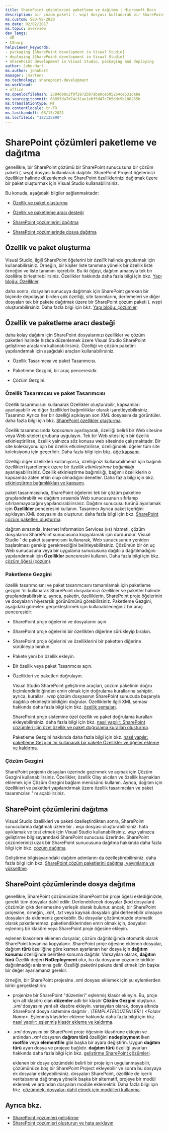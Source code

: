 ```yaml
---
title: SharePoint çözümlerini paketleme ve dağıtma | Microsoft Docs
description: bir çözüm paketi (. wsp) dosyası kullanarak bir SharePoint sunucusuna dağıtılan SharePoint çözümleri paketleyin ve dağıtın.
ms.custom: SEO-VS-2020
ms.date: 02/02/2017
ms.topic: overview
dev_langs:
- VB
- CSharp
helpviewer_keywords:
- packaging [SharePoint development in Visual Studio]
- deploying [SharePoint development in Visual Studio]
- SharePoint development in Visual Studio, packaging and deploying
author: John-Hart
ms.author: johnhart
manager: jmartens
ms.technology: sharepoint-development
ms.workload:
- office
ms.openlocfilehash: 2384d98c2f0f2872bb7aba0ce505264ce531da8e
ms.sourcegitcommit: 68897da7d74c31ae1ebf5d47c7b5ddc9b108265b
ms.translationtype: MT
ms.contentlocale: tr-TR
ms.lasthandoff: 08/13/2021
ms.locfileid: "122135890"
---
```

# <a name="package-and-deploy-sharepoint-solutions"></a>SharePoint çözümleri paketleme ve dağıtma
  genellikle, bir SharePoint çözümü bir SharePoint sunucusuna bir çözüm paketi (. wsp) dosyası kullanılarak dağıtılır. SharePoint Project öğelerinizi özellikler halinde düzenlemek ve SharePoint özelliklerinizi dağıtmak üzere bir paket oluşturmak için Visual Studio kullanabilirsiniz.

 Bu konuda, aşağıdaki bilgiler sağlanmaktadır:

- [Özellik ve paket oluşturma](#create-features-and-packages)

- [Özellik ve paketleme aracı desteği](#feature-and-packaging-tool-support)

- [SharePoint çözümlerini dağıtma](#deploy-sharepoint-solutions)

- [SharePoint çözümlerinde dosya dağıtma](#deploy-files-in-sharepoint-solutions)

## <a name="create-features-and-packages"></a>Özellik ve paket oluşturma
 Visual Studio, ilgili SharePoint öğelerini bir *özellik* halinde gruplamak için kullanabilirsiniz. Örneğin, bir kişiler liste tanımına yönelik bir özellik liste örneğini ve liste tanımını içerebilir. Bu iki öğeyi, dağıtım amacıyla tek bir özellikte birleştirebilirsiniz. Özellikler hakkında daha fazla bilgi için bkz. [Yapı bloğu: Özellikler](/previous-versions/office/developer/sharepoint-2010/ee537350(v=office.14)).

 daha sonra, dosyaları sunucuya dağıtmak için SharePoint gereken bir biçimde depolayan birden çok özelliği, site tanımlarını, derlemeleri ve diğer dosyaları tek bir pakete dağıtmak üzere bir SharePoint çözüm paketi (*. wsp*) oluşturabilirsiniz. Daha fazla bilgi için bkz. [Yapı bloğu: çözümler](/previous-versions/office/developer/sharepoint-2010/ee537008(v=office.14)).

## <a name="feature-and-packaging-tool-support"></a>Özellik ve paketleme aracı desteği
 daha kolay dağıtım için SharePoint dosyalarınızı özellikler ve çözüm paketleri halinde hızlıca düzenlemek üzere Visual Studio SharePoint geliştirme araçlarını kullanabilirsiniz. Özelliği ve çözüm paketini yapılandırmak için aşağıdaki araçları kullanabilirsiniz.

- Özellik Tasarımcısı ve paket Tasarımcısı.

- Paketleme Gezgini, bir araç penceresidir.

- Çözüm Gezgini.

### <a name="feature-designer-and-package-designer"></a>Özellik Tasarımcısı ve paket Tasarımcısı
 Özellik tasarımcısını kullanarak Özellikler oluşturabilir, kapsamları ayarlayabilir ve diğer özellikleri bağımlılıklar olarak işaretleyebilirsiniz. Tasarımcı Ayrıca her bir özelliği açıklayan son XML dosyasını da görüntüler. daha fazla bilgi için bkz. [SharePoint özellikler oluşturma](../sharepoint/creating-sharepoint-features.md).

 Özellik tasarımcısında *kapsamını* ayarlayarak, özelliği belirli bir Web sitesine veya Web siteleri grubuna uygulayın. Tek bir Web sitesi için bir özellik etkinleştirilirse, özellik yalnızca söz konusu web sitesinde çalışmaktadır. Bir site koleksiyonu için bir özellik etkinleştirilirse, özelliğindeki öğeler tüm site koleksiyonu için geçerlidir. Daha fazla bilgi için bkz. [öğe kapsamı](/previous-versions/office/developer/sharepoint-2010/ms476615(v=office.14)).

 Özelliği diğer özellikleri kullanıyorsa, özelliğinizi kullanabilmeniz için bağımlı özellikleri işaretlemek üzere bir *özellik etkinleştirme bağımlılığı* ayarlayabilirsiniz. Özellik etkinleştirme bağımlılığı, bağımlı özelliklerin o kapsamda zaten etkin olup olmadığını denetler. Daha fazla bilgi için bkz. [etkinleştirme bağımlılıkları ve kapsamı](/previous-versions/office/developer/sharepoint-2010/aa543162(v=office.14)).

 paket tasarımcısında, SharePoint öğelerini tek bir çözüm paketine gruplandırabilir ve dağıtım sırasında Web sunucusunun sıfırlanıp sıfırlanmayacağını yapılandırabilirsiniz. Dağıtım sunucusu türünü ayarlamak için **Özellikler** penceresini kullanın. Tasarımcı Ayrıca paket içeriğini açıklayan XML dosyasını da oluşturur. daha fazla bilgi için bkz. [SharePoint çözüm paketleri oluşturma](../sharepoint/creating-sharepoint-solution-packages.md).

 dağıtım sırasında, Internet Information Services (ııs) hizmeti, çözüm dosyalarını SharePoint sunucusuna kopyalamak için durdurulur. Visual Studio ' de paket tasarımcısını kullanarak, Web sunucusunun yeniden başlatılması gerekip gerekmediğini belirleyebilirsiniz. Çözümün bir ön uç Web sunucusuna veya bir uygulama sunucusuna dağıtılıp dağıtılmadığını yapılandırmak için **Özellikler** penceresini kullanın. Daha fazla bilgi için bkz. [çözüm öğesi (çözüm)](/previous-versions/office/developer/sharepoint-2010/ms412929(v=office.14)).

### <a name="packaging-explorer"></a>Paketleme Gezgini
 özellik tasarımcısını ve paket tasarımcısını tamamlamak için paketleme gezgini 'ni kullanarak SharePoint dosyalarınızı özellikler ve paketler halinde gruplandırabilirsiniz. ayrıca, paketin, özelliklerin, SharePoint proje öğelerinin ve dosyaların hiyerarşik görünümünü görebilirsiniz. Paketleme Gezgini, aşağıdaki görevleri gerçekleştirmek için kullanabileceğiniz bir araç penceresidir:

- SharePoint proje öğelerini ve dosyalarını açın.

- SharePoint proje öğelerini bir özellikten diğerine sürükleyip bırakın.

- SharePoint proje öğelerini ve özelliklerini bir paketten diğerine sürükleyip bırakın.

- Pakete yeni bir özellik ekleyin.

- Bir özellik veya paket Tasarımcısı açın.

- Özellikleri ve paketleri doğrulayın.

  Visual Studio SharePoint geliştirme araçları, çözüm paketinin doğru biçimlendirildiğinden emin olmak için doğrulama kurallarına sahiptir. ayrıca, kurallar *. wsp* çözüm dosyasının SharePoint sunucuda başarıyla dağıtılıp etkinleştiribildiğini doğrular. Özelliklerle ilgili XML şeması hakkında daha fazla bilgi için bkz. [özellik şemaları](/previous-versions/office/developer/sharepoint-2010/ms414322(v=office.14)).

  SharePoint proje sistemine özel özellik ve paket doğrulama kuralları ekleyebilirsiniz. daha fazla bilgi için bkz. [nasıl yapılır: SharePoint çözümleri için özel özellik ve paket doğrulama kuralları oluşturma](../sharepoint/how-to-create-custom-feature-and-package-validation-rules-for-sharepoint-solutions.md).

  Paketleme Gezgini hakkında daha fazla bilgi için bkz. [nasıl yapılır: paketleme Gezgini 'ni kullanarak bir pakete Özellikler ve öğeler ekleme ve kaldırma](../sharepoint/how-to-add-and-remove-features-and-items-to-a-package-by-using-the-packaging-explorer.md).

### <a name="solution-explorer"></a>Çözüm Gezgini
 SharePoint projenin dosyaları üzerinde gezinmek ve açmak için Çözüm Gezgini kullanabilirsiniz. Özellikler, özellik Olay alıcıları ve özellik kaynakları eklemek için Çözüm Gezgini bağlam menüsünü kullanın. Ayrıca, dağıtım için özellikleri ve paketleri yapılandırmak üzere özellik tasarımcıları ve paket tasarımcıları ' nı açabilirsiniz.

## <a name="deploy-sharepoint-solutions"></a>SharePoint çözümlerini dağıtma
 Visual Studio özellikleri ve paketi özelleştirdikten sonra, SharePoint sunucularına dağıtmak üzere bir *. wsp* dosyası oluşturabilirsiniz. hata ayıklamak ve test etmek için Visual Studio kullanabilirsiniz. *wsp* yalnızca geliştirme bilgisayarındaki SharePoint sunucusu üzerinde. SharePoint çözümlerinizi uzak bir SharePoint sunucusuna dağıtma hakkında daha fazla bilgi için bkz. [çözüm dağıtma](/previous-versions/office/developer/sharepoint-2010/aa544500(v=office.14)).

 Geliştirme bilgisayarındaki dağıtım adımlarını da özelleştirebilirsiniz. daha fazla bilgi için bkz. [SharePoint çözüm paketlerini dağıtma, yayımlama ve yükseltme](../sharepoint/deploying-publishing-and-upgrading-sharepoint-solution-packages.md).

## <a name="deploy-files-in-sharepoint-solutions"></a>SharePoint çözümlerinde dosya dağıtma
 genellikle, SharePoint çözümünüze SharePoint bir proje öğesi eklediğinizde, gerekli tüm dosyalar dahil edilir. Derlenebilecek dosyalar (kod dosyaları) çözümün çıktı derlemesine yerleşik olarak bulunur. ancak, bir SharePoint projesine, örneğin, *.xml*, *.txt* veya kaynak dosyaları gibi derlenebilir olmayan dosyaları da eklemeniz gerekebilir. Bu dosyalar çözümünüzde otomatik olarak paketlenemez. paketlendiklerinden emin olmak için, dosyaları eşlenmiş bir klasöre veya SharePoint proje öğesine ekleyin.

 eşlenen klasörlere eklenen dosyalar, çözüm dağıtıldığında otomatik olarak SharePoint kovanına kopyalanır. SharePoint proje öğesine eklenen dosyalar, dağıtım **türü** özelliğine göre kısmen ayarlanan her dosya için **dağıtım konumu** özelliğinde belirtilen konuma dağıtılır. Varsayılan olarak, **dağıtım türü** Özellik değeri **NoDeployment** olur, bu da dosyanın çözümle birlikte dağıtılmadığı anlamına gelir. Özelliği paketini pakete dahil etmek için başka bir değer ayarlamanız gerekir.

 örneğin, bir SharePoint projesine *.xml* dosyası eklemek için şu eylemlerden birini gerçekleştirin:

- projenize bir SharePoint "düzenleri" eşlenmiş klasör ekleyin. Bu, proje için alt klasörü olan **düzenler** adlı bir klasör **Çözüm Gezgini** oluşturur. *.xml* dosyasını yeni alt klasöre ekleyin. varsayılan olarak, dosya altında SharePoint dosya sistemine dağıtılır *. \TEMPLATE\DÜZENLERI \\ \<Folder Name>*. Eşlenmiş klasörler ekleme hakkında daha fazla bilgi için bkz. [nasıl yapılır: eşlenmiş klasör ekleme ve kaldırma](../sharepoint/how-to-add-and-remove-mapped-folders.md).

- *.xml* dosyasını bir SharePoint proje öğesinin klasörüne ekleyin ve ardından *.xml* dosyanın **dağıtım türü** özelliğini **nodeployment** iken **rootfile** veya **elementfile** gibi başka bir ayara değiştirin. Uygun **dağıtım türü** ayarı dosya ve projeye bağlıdır. **dağıtım türü** özelliği ayarları hakkında daha fazla bilgi için bkz. [geliştirme SharePoint çözümleri](../sharepoint/developing-sharepoint-solutions.md).

  eklenen bir dosya çözümdeki belirli bir proje için uygulanmayabilir, çözümünüze boş bir SharePoint Project ekleyebilir ve sonra bu dosyaya ek dosyalar ekleyebilirsiniz. dosyaları SharePoint, özellikle de içerik veritabanına dağıtmaya yönelik başka bir alternatif, projeye bir modül eklemek ve ardından dosyaları modüle eklemektir. Daha fazla bilgi için bkz. [çözümdeki dosyaları dahil etmek için modülleri kullanma](../sharepoint/using-modules-to-include-files-in-the-solution.md).

## <a name="see-also"></a>Ayrıca bkz.
- [SharePoint çözümleri geliştirme](../sharepoint/developing-sharepoint-solutions.md)
- [SharePoint çözümleri oluşturun ve hata ayıklayın](../sharepoint/building-and-debugging-sharepoint-solutions.md)
